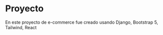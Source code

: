 # Proyecto 
En este proyecto de e-commerce fue creado usando Django, Bootstrap 5, Tailwind, React  
